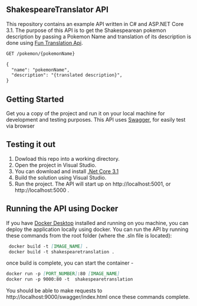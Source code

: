 ## ShakespeareTranslator API 

This repository contains an example API written in C# and ASP.NET Core 3.1.
The purpose of this API is to get the Shakespearean pokemon description by passing a Pokemon Name and translation of its description is done using [Fun Translation Api](https://funtranslations.com/shakespeare).

```markdown
GET /pokemon/{pokemonName}
```

```markdown
{
  "name": "pokemonName",
  "description": "{translated description}",
}
```
## Getting Started
Get you a copy of the project and run it on your local machine for development and testing purposes.
This API uses [Swagger](https://swagger.io/), for easily test via browser
## Testing it out

1. Dowload this repo into a working directory.
2. Open the project in Visual Studio. 
3. You can download and install [.Net Core 3.1](https://dotnet.microsoft.com/download/dotnet-core/3.1) 
3. Build the solution using Visual Studio. 
3. Run the project. The API will start up on http://localhost:5001, or http://localhost:5000 .

## Running the API using Docker

If you have [Docker Desktop](https://www.docker.com/products/docker-desktop) installed and running on you machine, you can deploy the application locally using docker.
You can run the API  by running these commands from the root folder (where the .sln file is located):

```markdown
 docker build -t [IMAGE_NAME] .
 docker build -t shakespearetranslation .
```
once build is complete, you can start the container -

```markdown
docker run -p [PORT_NUMBER]:80 [IMAGE_NAME]
docker run -p 9000:80 -t  shakespearetranslation
```

You should be able to make requests to http://localhost:9000/swagger/index.html once these commands complete.
